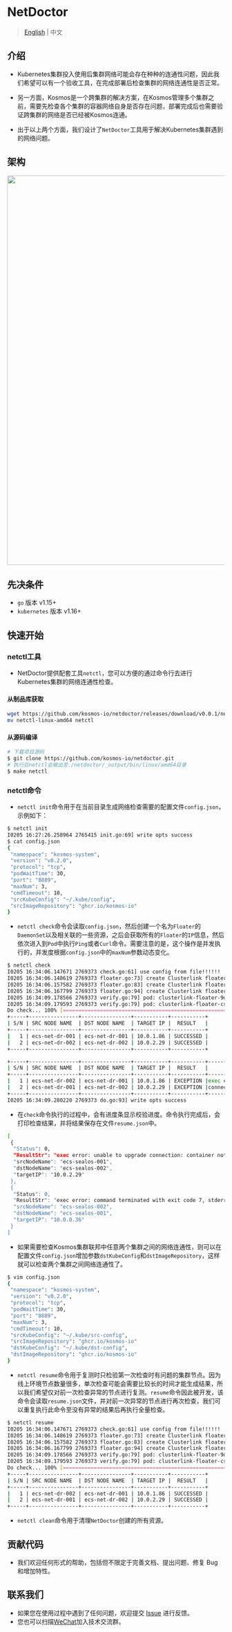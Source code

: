 # NetDoctor

> [English](README.md) | 中文

## 介绍

* Kubernetes集群投入使用后集群网络可能会存在种种的连通性问题，因此我们希望可以有一个验收工具，在完成部署后检查集群的网络连通性是否正常。

* 另一方面，Kosmos是一个跨集群的解决方案，在Kosmos管理多个集群之前，需要先检查各个集群的容器网络自身是否存在问题，部署完成后也需要验证跨集群的网络是否已经被Kosmos连通。

* 出于以上两个方面，我们设计了`NetDoctor`工具用于解决Kubernetes集群遇到的网络问题。

## 架构

<div><img src="docs/img/netdr-arch.png" style="width:900px;" /></div>

## 先决条件

* `go` 版本 v1.15+
* `kubernetes` 版本 v1.16+

## 快速开始

### netctl工具
* NetDoctor提供配套工具`netctl`，您可以方便的通过命令行去进行Kubernetes集群的网络连通性检查。
#### 从制品库获取
````bash
wget https://github.com/kosmos-io/netdoctor/releases/download/v0.0.1/netctl-linux-amd64 
mv netctl-linux-amd64 netctl
````
#### 从源码编译
````bash
# 下载项目源码
$ git clone https://github.com/kosmos-io/netdoctor.git
# 执行后netctl会输出至./netdoctor/_output/bin/linux/amd64目录
$ make netctl
````
### netctl命令
* `netctl init`命令用于在当前目录生成网络检查需要的配置文件`config.json`，示例如下：
````bash
$ netctl init
I0205 16:27:26.258964 2765415 init.go:69] write opts success
$ cat config.json
{
 "namespace": "kosmos-system",
 "version": "v0.2.0",
 "protocol": "tcp",
 "podWaitTime": 30,
 "port": "8889",
 "maxNum": 3,
 "cmdTimeout": 10,
 "srcKubeConfig": "~/.kube/config",
 "srcImageRepository": "ghcr.io/kosmos-io"
}
````

* `netctl check`命令会读取`config.json`，然后创建一个名为`Floater`的`DaemonSet`以及相关联的一些资源，之后会获取所有的`Floater`的`IP`信息，然后依次进入到`Pod`中执行`Ping`或者`Curl`命令。需要注意的是，这个操作是并发执行的，并发度根据`config.json`中的`maxNum`参数动态变化。
````bash
$ netctl check
I0205 16:34:06.147671 2769373 check.go:61] use config from file!!!!!!
I0205 16:34:06.148619 2769373 floater.go:73] create Clusterlink floater, namespace: kosmos-system
I0205 16:34:06.157582 2769373 floater.go:83] create Clusterlink floater, apply RBAC
I0205 16:34:06.167799 2769373 floater.go:94] create Clusterlink floater, version: v0.2.0
I0205 16:34:09.178566 2769373 verify.go:79] pod: clusterlink-floater-9dzsg is ready. status: Running
I0205 16:34:09.179593 2769373 verify.go:79] pod: clusterlink-floater-cscdh is ready. status: Running
Do check... 100% [================================================================================]  [0s]
+-----+----------------+----------------+-----------+-----------+
| S/N | SRC NODE NAME  | DST NODE NAME  | TARGET IP |  RESULT   |
+-----+----------------+----------------+-----------+-----------+
|   1 | ecs-net-dr-001 | ecs-net-dr-001 | 10.0.1.86 | SUCCESSED |
|   2 | ecs-net-dr-002 | ecs-net-dr-002 | 10.0.2.29 | SUCCESSED |
+-----+----------------+----------------+-----------+-----------+

+-----+----------------+----------------+-----------+-----------+-------------------------------+
| S/N | SRC NODE NAME  | DST NODE NAME  | TARGET IP |  RESULT   |              LOG              |
+-----+----------------+----------------+-----------+-----------+-------------------------------+
|   1 | ecs-net-dr-002 | ecs-net-dr-001 | 10.0.1.86 | EXCEPTION |exec error: unable to upgrade  |
|   2 | ecs-net-dr-001 | ecs-net-dr-002 | 10.0.2.29 | EXCEPTION |connection: container not......|
+-----+----------------+----------------+-----------+-----------+-------------------------------+
I0205 16:34:09.280220 2769373 do.go:93] write opts success
````
* 在`check`命令执行的过程中，会有进度条显示校验进度。命令执行完成后，会打印检查结果，并将结果保存在文件`resume.json`中。
````bash
[
 {
  "Status": 0,
  "ResultStr": "exec error: unable to upgrade connection: container not found (\"floater\"), stderr: ",
  "srcNodeName": "ecs-sealos-001",
  "dstNodeName": "ecs-sealos-002",
  "targetIP": "10.0.2.29"
 },
 {
  "Status": 0,
  "ResultStr": "exec error: command terminated with exit code 7, stderr  % Total  % Received % Xferd  Average  Speed  Time  Time  Time  Current\n  Dload  Upload  Total  Spent  Left  Speed\n\r  0  0  0  0  0  0  0  0 --:--:-- --:--:-- --:--:--  0\r  0  0  0  0  0  0  0  0 --:--:-- --:--:-- --:--:--  0\ncurl: (7) Failed to connect to 10.0.0.36 port 8889 after 0 ms: Couldn't connect to server\n",
  "srcNodeName": "ecs-sealos-002",
  "dstNodeName": "ecs-sealos-001",
  "targetIP": "10.0.0.36"
 }
]
````

* 如果需要检查Kosmos集群联邦中任意两个集群之间的网络连通性，则可以在配置文件`config.json`增加参数`dstKubeConfig`和`dstImageRepository`，这样就可以检查两个集群之间网络连通性了。
````bash
$ vim config.json
{
 "namespace": "kosmos-system",
 "version": "v0.2.0",
 "protocol": "tcp",
 "podWaitTime": 30,
 "port": "8889",
 "maxNum": 3,
 "cmdTimeout": 10,
 "srcKubeConfig": "~/.kube/src-config",
 "srcImageRepository": "ghcr.io/kosmos-io"
 "dstKubeConfig": "~/.kube/dst-config",
 "dstImageRepository": "ghcr.io/kosmos-io"
}
````

* `netctl resume`命令用于复测时只检验第一次检查时有问题的集群节点。因为线上环境节点数量很多，单次检查可能会需要比较长的时间才能生成结果，所以我们希望仅对前一次检查异常的节点进行复测。`resume`命令因此被开发，该命令会读取`resume.json`文件，并对前一次异常的节点进行再次检查，我们可以重复执行此命令至没有异常的结果后再执行全量检查。
````bash
$ netctl resume
I0205 16:34:06.147671 2769373 check.go:61] use config from file!!!!!!
I0205 16:34:06.148619 2769373 floater.go:73] create Clusterlink floater, namespace: kosmos-system
I0205 16:34:06.157582 2769373 floater.go:83] create Clusterlink floater, apply RBAC
I0205 16:34:06.167799 2769373 floater.go:94] create Clusterlink floater, version: v0.2.0
I0205 16:34:09.178566 2769373 verify.go:79] pod: clusterlink-floater-9dzsg is ready. status: Running
I0205 16:34:09.179593 2769373 verify.go:79] pod: clusterlink-floater-cscdh is ready. status: Running
Do check... 100% [================================================================================]  [0s]
+-----+----------------+----------------+-----------+-----------+
| S/N | SRC NODE NAME  | DST NODE NAME  | TARGET IP |  RESULT   |
+-----+----------------+----------------+-----------+-----------+
|   1 | ecs-net-dr-002 | ecs-net-dr-001 | 10.0.1.86 | SUCCESSED |
|   2 | ecs-net-dr-001 | ecs-net-dr-002 | 10.0.2.29 | SUCCESSED |
+-----+----------------+----------------+-----------+-----------+
````

* `netctl clean`命令用于清理`NetDoctor`创建的所有资源。

## 贡献代码

* 我们欢迎任何形式的帮助，包括但不限定于完善文档、提出问题、修复 Bug 和增加特性。

## 联系我们

* 如果您在使用过程中遇到了任何问题，欢迎提交 [Issue](https://github.com/kosmos-io/netdoctor/issues) 进行反馈。
* 您也可以扫描[WeChat](./docs/img/kosmos-WeChatIMG.png)加入技术交流群。